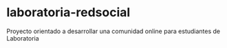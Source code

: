 # laboratoria-redsocial
Proyecto orientado a desarrollar una comunidad online para estudiantes de Laboratoria
